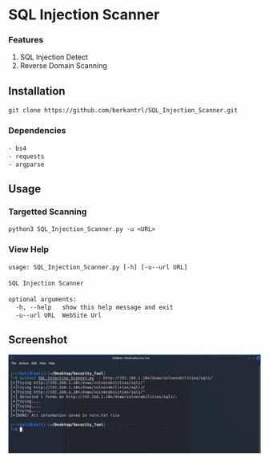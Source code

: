 # SQL Injection Scanner
### Features
1. SQL Injection Detect
2. Reverse Domain Scanning

## Installation 
```
git clone https://github.com/berkantrl/SQL_Injection_Scanner.git
```
### Dependencies
```
- bs4 
- requests
- argparse
```

## Usage

### Targetted Scanning
```
python3 SQL_Injection_Scanner.py -u <URL> 
```

### View Help
```
usage: SQL_Injection_Scanner.py [-h] [-u--url URL]

SQL Injection Scanner

optional arguments:
  -h, --help   show this help message and exit
  -u--url URL  WebSite Url
```

## Screenshot

![Image of Scanner](https://github.com/berkantrl/SQL_Injection_Scanner/blob/main/screenshots/Screenshot_2022-04-07_06_18_04.png)
